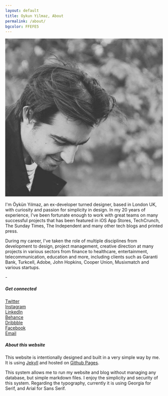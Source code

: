 ```yaml
---
layout: default
title: Oykun Yilmaz, About
permalink: /about/
bgcolor: FFEFE5
---
```

<div class="max-width">
	<div class="flex flex-wrap justify-between">
	<div class="w-25">
		<img src="/assets/oykun.jpg"> 
	</div>
	<div class="w-70-l font-serif">
		<p class="mt0 pt0">I'm Öykün Yılmaz, an ex-developer turned designer, based in London UK, with curiosity and passion for simplicity in design. In my 20 years of experience, I've been fortunate enough to work with great teams on many successful projects that has been featured in iOS App Stores, TechCrunch, The Sunday Times, The Independent and many other tech blogs and printed press.</p>
		<p>During my career, I've taken the role of multiple disciplines from development to design, project management, creative direction at many projects in various sectors from finance to healthcare, entertainment, telecommunication, education and more, including clients such as Garanti Bank, Turkcell, Adobe, John Hopkins, Cooper Union, Musixmatch and various startups.</p>
		<p>-</p>
	</div>
</div>

<div class="max-width mt5">
	<div class="flex flex-wrap justify-between">
		<div class="w-25-l">
			<h5>Get connected</h5>
			<p class="clean-links">
				<a href="https://twitter.com/oykun" title="@oykun">Twitter</a> <br>
				<a href="https://instagram.com/oykun" title="@oykun">Instagram</a> <br>
				<a href="https://www.linkedin.com/in/oykun/" title="oykun">LinkedIn</a> <br>
				<a href="https://www.behance.net/oykun" title="oykun">Behance</a> <br>
				<a href="https://www.dribbble.com/oykun" title="oykun">Dribbble</a> <br>
				<a href="https://www.facebook.com/oykunyilmaz" title="oykunyilmaz">Facebook</a> <br>
				<a href="mailto:hello@oykun.com" title="hello@oykun.com">Email</a> <br>
			</p>
		</div>
		<div class="w-70-l font-serif">
			<h5>About this website</h5>
			<p>This website is intentionally designed and built in a very simple way by me. It is using <a href="https://jekyllrb.com" title="Jekyll">Jekyll</a> and hosted on <a href="https://pages.github.com" title="Github Pages">Github Pages</a>.</p>
			<p>This system allows me to run my website and blog without managing any database, but simple markdown files. I enjoy the simplicity and security of this system. Regarding the typography, currently it is using Georgia for Serif, and Arial for Sans Serif.</p>
		</div>
	</div>
</div>